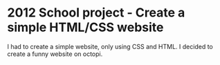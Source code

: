 2012 School project - Create a simple HTML/CSS website
=====================================================

I had to create a simple website, only using CSS and HTML. I decided to create a
funny website on octopi.
